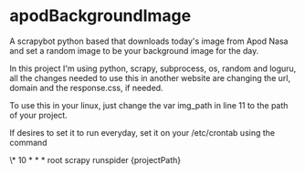 # apodBackgroundImage
A scrapybot python based that downloads today's image from Apod Nasa and set a random image to be your background image for the day.

In this project I'm using python, scrapy, subprocess, os, random and loguru, all the changes needed to use this in another website are changing the url, domain and the response.css, if needed.

To use this in your linux, just change the var img_path in line 11 to the path of your project.

If desires to set it to run everyday, set it on your /etc/crontab using the command

\\* 10 * * *	root	scrapy runspider {projectPath}
